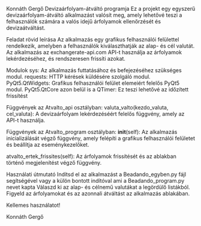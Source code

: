 Konnáth Gergő Devizaárfolyam-átváltó programja
Ez a projekt egy egyszerű devizaárfolyam-átváltó alkalmazást valósít meg, amely lehetővé teszi a felhasználók számára a valós idejű árfolyamok ellenőrzését és devizaátváltást.

Feladat rövid leírása
Az alkalmazás egy grafikus felhasználói felülettel rendelkezik, amelyben a felhasználók kiválaszthatják az alap- és cél valutát. Az alkalmazás az exchangerate-api.com API-t használja az árfolyamok lekérdezéséhez, és rendszeresen frissíti azokat.

Modulok
sys: Az alkalmazás futtatásához és befejezéséhez szükséges modul.
requests: HTTP kérések küldésére szolgáló modul.
PyQt5.QtWidgets: Grafikus felhasználói felület elemeiért felelős PyQt5 modul.
PyQt5.QtCore azon belül is a QTimer: Ez teszi lehetővé az időzített frissítést

Függvények az Atvalto_api osztályban:
valuta_valto(kezdo_valuta, cel_valuta): A devizaárfolyam lekérdezéséért felelős függvény, amely az API-t használja.

Függvények az Atvalto_program osztályban:
__init__(self): Az alkalmazás inicializálását végző függvény, amely felépíti a grafikus felhasználói felületet és beállítja az eseménykezelőket.

atvalto_ertek_frissites(self): Az árfolyamok frissítését és az ablakban történő megjelenítést végző függvény.

Használati útmutató
Indítsd el az alkalmazást a Beadando_egyben.py fájl segítségével vagy a külön bontott indítóval ami a Beadando_program.py nevet kapta
Válaszd ki az alap- és célnemű valutákat a legördülő listákból.
Figyeld az árfolyamokat és az azonnali átváltást az alkalmazás ablakában.

Kellemes használatot!

Konnáth Gergő
